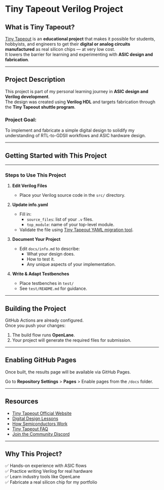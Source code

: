 # Tiny Tapeout Verilog Project

## What is Tiny Tapeout?
[Tiny Tapeout](https://tinytapeout.com) is an **educational project** that makes it possible for students, hobbyists, and engineers to get their **digital or analog circuits manufactured** as real silicon chips — at very low cost.  
It lowers the barrier for learning and experimenting with **ASIC design and fabrication**.

---

##  Project Description

This project is part of my personal learning journey in **ASIC design and Verilog development**.  
The design was created using **Verilog HDL** and targets fabrication through the **Tiny Tapeout shuttle program**.  

### **Project Goal:**  
To implement and fabricate a simple digital design to solidify my understanding of RTL-to-GDSII workflows and ASIC hardware design.

---

##  Getting Started with This Project


---

### **Steps to Use This Project**

1.  **Edit Verilog Files**
    - Place your Verilog source code in the `src/` directory.

2.  **Update info.yaml**
    - Fill in:
        - `source_files`: list of your `.v` files.
        - `top_module`: name of your top-level module.
    - Validate the file using [Tiny Tapeout YAML migration tool](https://tinytapeout.com).

3.  **Document Your Project**
    - Edit `docs/info.md` to describe:
        - What your design does.
        - How to test it.
        - Any unique aspects of your implementation.

4.  **Write & Adapt Testbenches**
    - Place testbenches in `test/`
    - See `test/README.md` for guidance.

---

##  Building the Project
GitHub Actions are already configured.  
Once you push your changes:
1. The build flow runs **OpenLane**.
2. Your project will generate the required files for submission.

---

##  Enabling GitHub Pages
Once built, the results page will be available via GitHub Pages.

Go to **Repository Settings** > **Pages** > Enable pages from the `/docs` folder.

---

##  Resources
- [Tiny Tapeout Official Website](https://tinytapeout.com)
- [Digital Design Lessons](https://tinytapeout.com/digital-lessons/)
- [How Semiconductors Work](https://tinytapeout.com/how-semiconductors-work/)
- [Tiny Tapeout FAQ](https://tinytapeout.com/faq/)
- [Join the Community Discord](https://discord.gg/UDRY6p2)

---

##  Why This Project?
✅ Hands-on experience with ASIC flows  
✅ Practice writing Verilog for real hardware  
✅ Learn industry tools like OpenLane  
✅ Fabricate a real silicon chip for my portfolio  



